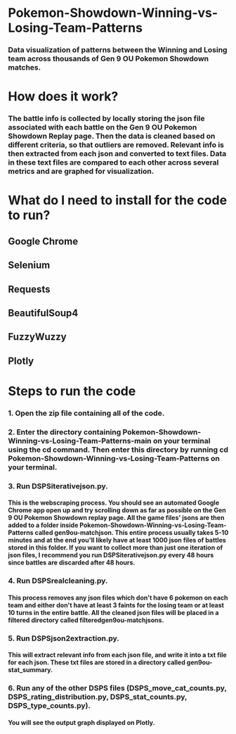 # Pokemon-Showdown-Winning-vs-Losing-Team-Patterns
### Data visualization of patterns between the Winning and Losing team across thousands of Gen 9 OU Pokemon Showdown matches.
# How does it work?
### The battle info is collected by locally storing the json file associated with each battle on the Gen 9 OU Pokemon Showdown Replay page. Then the data is cleaned based on different criteria, so that outliers are removed. Relevant info is then extracted from each json and converted to text files. Data in these text files are compared to each other across several metrics and are graphed for visualization.
# What do I need to install for the code to run?
## Google Chrome
## Selenium
## Requests
## BeautifulSoup4
## FuzzyWuzzy
## Plotly
# Steps to run the code
### 1. Open the zip file containing all of the code.
### 2. Enter the directory containing Pokemon-Showdown-Winning-vs-Losing-Team-Patterns-main on your terminal using the cd command. Then enter this directory by running cd Pokemon-Showdown-Winning-vs-Losing-Team-Patterns on your terminal.
### 3. Run DSPSiterativejson.py. 
#### This is the webscraping process. You should see an automated Google Chrome app open up and try scrolling down as far as possible on the Gen 9 OU Pokemon Showdown replay page. All the game files' jsons are then added to a folder inside Pokemon-Showdown-Winning-vs-Losing-Team-Patterns called gen9ou-matchjson. This entire process usually takes 5-10 minutes and at the end you'll likely have at least 1000 json files of battles stored in this folder. If you want to collect more than just one iteration of json files, I recommend you run DSPSiterativejson.py every 48 hours since battles are discarded after 48 hours.
### 4. Run DSPSrealcleaning.py. 
#### This process removes any json files which don't have 6 pokemon on each team and either don't have at least 3 faints for the losing team or at least 10 turns in the entire battle. All the cleaned json files will be placed in a filtered directory called filteredgen9ou-matchjsons.
### 5. Run DSPSjson2extraction.py. 
#### This will extract relevant info from each json file, and write it into a txt file for each json. These txt files are stored in a directory called gen9ou-stat_summary.
### 6. Run any of the other DSPS files (DSPS_move_cat_counts.py, DSPS_rating_distribution.py, DSPS_stat_counts.py, DSPS_type_counts.py).
#### You will see the output graph displayed on Plotly.
